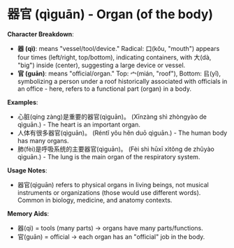 # **器官 (qìguān) - Organ (of the body)**

**Character Breakdown**:  
- **器 (qì)**: means "vessel/tool/device." Radical: 口(kǒu, "mouth") appears four times (left/right, top/bottom), indicating containers, with 大(dà, "big") inside (center), suggesting a large device or vessel.  
- **官 (guān)**: means "official/organ." Top: 宀(mián, "roof"), Bottom: 㠯(yǐ), symbolizing a person under a roof historically associated with officials in an office - here, refers to a functional part (organ) in a body.

**Examples**:  
- 心脏(qíng zàng)是重要的器官(qìguān)。 (Xīnzàng shì zhòngyào de qìguān.) - The heart is an important organ.  
- 人体有很多器官(qìguān)。 (Réntǐ yǒu hěn duō qìguān.) - The human body has many organs.  
- 肺(fèi)是呼吸系统的主要器官(qìguān)。 (Fèi shì hūxī xìtǒng de zhǔyào qìguān.) - The lung is the main organ of the respiratory system.

**Usage Notes**:  
- 器官(qìguān) refers to physical organs in living beings, not musical instruments or organizations (those would use different words). Common in biology, medicine, and anatomy contexts.

**Memory Aids**:  
- 器(qì) = tools (many parts) → organs have many parts/functions.  
- 官(guān) = official → each organ has an "official" job in the body.